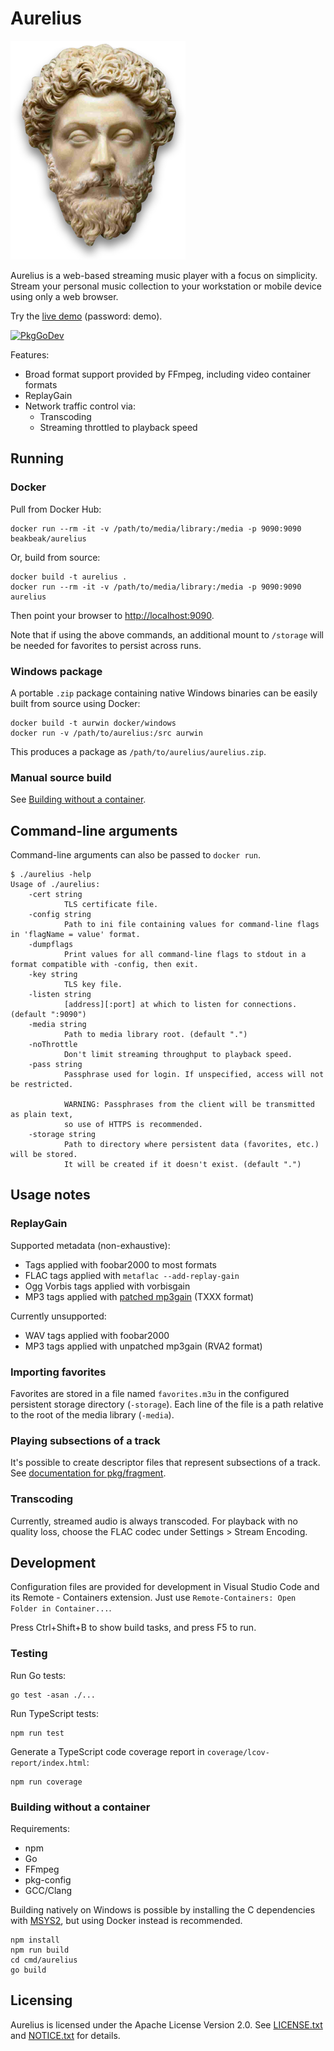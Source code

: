 # Aurelius

![Aurelius](img/aurelius.svg)

Aurelius is a web-based streaming music player with a focus on simplicity.
Stream your personal music collection to your workstation or mobile device using
only a web browser.

Try the [live demo](https://aurelius.app/) (password: demo).

<a href="https://pkg.go.dev/github.com/beakbeak/aurelius"><img src="https://pkg.go.dev/badge/github.com/beakbeak/aurelius" alt="PkgGoDev"></a>

Features:

- Broad format support provided by FFmpeg, including video container formats
- ReplayGain
- Network traffic control via:
  - Transcoding
  - Streaming throttled to playback speed

## Running

### Docker

Pull from Docker Hub:

    docker run --rm -it -v /path/to/media/library:/media -p 9090:9090 beakbeak/aurelius

Or, build from source:

    docker build -t aurelius .
    docker run --rm -it -v /path/to/media/library:/media -p 9090:9090 aurelius

Then point your browser to [http://localhost:9090](http://localhost:9090).

Note that if using the above commands, an additional mount to `/storage` will be
needed for favorites to persist across runs.

### Windows package

A portable `.zip` package containing native Windows binaries can be easily built
from source using Docker:

    docker build -t aurwin docker/windows
    docker run -v /path/to/aurelius:/src aurwin

This produces a package as `/path/to/aurelius/aurelius.zip`.

### Manual source build

See [Building without a container](#building-without-a-container).

## Command-line arguments

Command-line arguments can also be passed to `docker run`.

    $ ./aurelius -help
    Usage of ./aurelius:
        -cert string
                TLS certificate file.
        -config string
                Path to ini file containing values for command-line flags in 'flagName = value' format.
        -dumpflags
                Print values for all command-line flags to stdout in a format compatible with -config, then exit.
        -key string
                TLS key file.
        -listen string
                [address][:port] at which to listen for connections. (default ":9090")
        -media string
                Path to media library root. (default ".")
        -noThrottle
                Don't limit streaming throughput to playback speed.
        -pass string
                Passphrase used for login. If unspecified, access will not be restricted.
            
                WARNING: Passphrases from the client will be transmitted as plain text,
                so use of HTTPS is recommended.
        -storage string
                Path to directory where persistent data (favorites, etc.) will be stored.
                It will be created if it doesn't exist. (default ".")

## Usage notes

### ReplayGain

Supported metadata (non-exhaustive):

- Tags applied with foobar2000 to most formats
- FLAC tags applied with `metaflac --add-replay-gain`
- Ogg Vorbis tags applied with vorbisgain
- MP3 tags applied with
  [patched mp3gain](https://sourceforge.net/p/mp3gain/patches/5/) (TXXX format)

Currently unsupported:

- WAV tags applied with foobar2000
- MP3 tags applied with unpatched mp3gain (RVA2 format)

### Importing favorites

Favorites are stored in a file named `favorites.m3u` in the configured
persistent storage directory (`-storage`). Each line of the file is a path
relative to the root of the media library (`-media`).

### Playing subsections of a track

It's possible to create descriptor files that represent subsections of a track.
See [documentation for pkg/fragment](https://pkg.go.dev/github.com/beakbeak/aurelius/pkg/fragment?tab=doc).

### Transcoding

Currently, streamed audio is always transcoded. For playback with no quality
loss, choose the FLAC codec under Settings > Stream Encoding.

## Development

Configuration files are provided for development in Visual Studio Code and its
Remote - Containers extension. Just use
`Remote-Containers: Open Folder in Container...`.

Press Ctrl+Shift+B to show build tasks, and press F5 to run.

### Testing

Run Go tests:

    go test -asan ./...

Run TypeScript tests:

    npm run test

Generate a TypeScript code coverage report in `coverage/lcov-report/index.html`:

    npm run coverage

### Building without a container

Requirements:

- npm
- Go
- FFmpeg
- pkg-config
- GCC/Clang

Building natively on Windows is possible by installing the C dependencies with
[MSYS2](https://www.msys2.org/), but using Docker instead is recommended.

    npm install
    npm run build
    cd cmd/aurelius
    go build

## Licensing

Aurelius is licensed under the Apache License Version 2.0. See
[LICENSE.txt](LICENSE.txt) and [NOTICE.txt](NOTICE.txt) for details.
